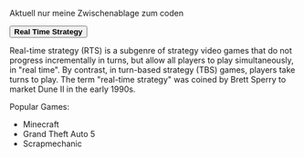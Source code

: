 Aktuell nur meine Zwischenablage zum coden

<section id="rts" class="rts">
          <button type="button" class="collapsible">
            <strong>Real Time Strategy</strong>
          </button>
          <div class="content">
            <p>
              Real-time strategy (RTS) is a subgenre of strategy video games that
            do not progress incrementally in turns, but allow all players to
            play simultaneously, in "real time". By contrast, in turn-based
            strategy (TBS) games, players take turns to play. The term
            "real-time strategy" was coined by Brett Sperry to market Dune II in
            the early 1990s.
            </p>
            <section class="populargames">Popular Games:</section>
            <section class="populargames--list">
              <ul>
                <li class="populargames--list--content">Minecraft</li>
                <li class="populargames--list--content">Grand Theft Auto 5</li>
                <li class="populargames--list--content">Scrapmechanic</li>
              </ul>
            </section>
          </div>
        </section>

